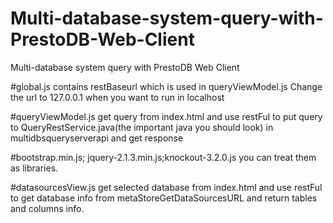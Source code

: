 # Multi-database-system-query-with-PrestoDB-Web-Client
Multi-database system query with PrestoDB Web Client

#global.js 
contains restBaseurl which is used in queryViewModel.js
Change the url to 127.0.0.1 when you want to run in localhost

#queryViewModel.js 
get query from index.html and use restFul to put query to QueryRestService.java(the important java you should look) in multidbsqueryserverapi
and get response 

#bootstrap.min.js; jquery-2.1.3.min.js;knockout-3.2.0.js
you can treat them as libraries.

#datasourcesView.js 
get selected database from index.html and use restFul to get database info from  metaStoreGetDataSourcesURL and return tables and columns info.